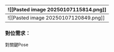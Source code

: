 | ![[Pasted image 20250107115814.png]] |
| ------------------------------------ |
| ![[Pasted image 20250107120849.png]] |
### 對位需求：
對關鍵Pose